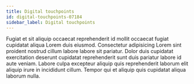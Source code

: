 ```yaml
---
title: Digital touchpoints
id: digital-touchpoints-07184
sidebar_label: Digital touchpoints
---
```


Fugiat et sit aliquip occaecat reprehenderit id mollit occaecat fugiat cupidatat aliqua Lorem duis eiusmod. Consectetur adipisicing Lorem sint proident nostrud cillum labore labore sit pariatur. Dolor duis cupidatat exercitation deserunt cupidatat reprehenderit sunt duis pariatur labore id aute veniam. Labore culpa excepteur aliquip quis reprehenderit laborum elit aliquip irure in incididunt cillum. Tempor qui et aliquip quis cupidatat aliqua laborum nulla.

